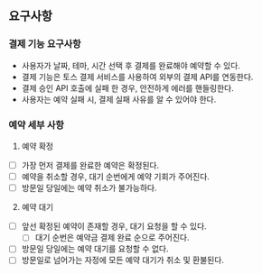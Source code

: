## 요구사항

### 결제 기능 요구사항

- 사용자가 날짜, 테마, 시간 선택 후 결제를 완료해야 예약할 수 있다.
- 결제 기능은 토스 결제 서비스를 사용하여 외부의 결제 API를 연동한다.
- 결제 승인 API 호출에 실패 한 경우, 안전하게 에러를 핸들링한다.
- 사용자는 예약 실패 시, 결제 실패 사유를 알 수 있어야 한다.

### 예약 세부 사항

1. 예약 확정
- [ ] 가장 먼저 결제를 완료한 예약은 확정된다.
- [ ] 예약을 취소할 경우, 대기 순번에게 예약 기회가 주어진다.
- [ ] 방문일 당일에는 예약 취소가 불가능하다.

2. 예약 대기
- [ ] 앞선 확정된 예약이 존재할 경우, 대기 요청을 할 수 있다.
  - [ ] 대기 순번은 예약금 결제 완료 순으로 주어진다.

- [ ] 방문일 당일에는 예약 대기를 요청할 수 없다.
- [ ] 방문일로 넘어가는 자정에 모든 예약 대기가 취소 및 환불된다.
